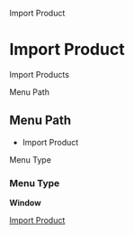 
Import Product
# Import Product


Import Products

Menu Path
## Menu Path



- Import Product

Menu Type
### Menu Type

**Window**


[Import Product](functional-guide/window/window-import-product.md)